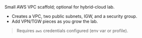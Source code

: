 Small AWS VPC scaffold; optional for hybrid-cloud lab.

- Creates a VPC, two public subnets, IGW, and a security group.
- Add VPN/TGW pieces as you grow the lab.

> Requires `aws` credentials configured (env var or profile).
